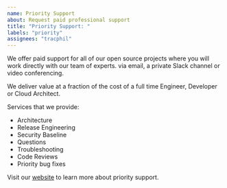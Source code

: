 ```yaml
---
name: Priority Support
about: Request paid professional support
title: "Priority Support: "
labels: "priority"
assignees: "tracphil"
---
```


We offer paid support for all of our open source projects where you will work directly with our team of experts. via email, a private Slack channel or video conferencing.

We deliver value at a fraction of the cost of a full time Engineer, Developer or Cloud Architect.

Services that we provide:

- Architecture
- Release Engineering
- Security Baseline
- Questions
- Troubleshooting
- Code Reviews
- Priority bug fixes

Visit our [website][website] to learn more about priority support.

[website]: https://mantoso.com/support
 
